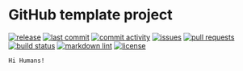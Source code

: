 # GitHub template project

[![release][badge_release]][link_releases]
[![last commit][badge_last_commit]][link_commits]
[![commit activity][badge_commit_activity]][link_commits]
[![issues][badge_issues]][link_issues]
[![pull requests][badge_pull_requests]][link_pull_requests]
[![build status][badge_build_status]][link_build_status]
[![markdown lint][badge_markdown_lint]][link_markdown_lint]
[![license][badge_license]][link_license]









    Hi Humans!



[link_commits]:https://github.com/danilanekrasov/hello-world/commits/

[badge_release]:https://img.shields.io/github/v/release/danilanekrasov/hello-world "go to releases GitHub page"
[link_releases]:https://github.com/danilanekrasov/hello-world/releases

[badge_last_commit]:https://img.shields.io/github/last-commit/danilanekrasov/hello-world?style=flat "go to commits GitHub page"

[badge_commit_activity]:https://img.shields.io/github/commit-activity/y/danilanekrasov/hello-world?style=flat "go to commits GitHub page"

[badge_issues]:https://img.shields.io/github/issues/danilanekrasov/hello-world?style=flat "go to issues GitHub page"
[link_issues]:https://github.com/danilanekrasov/hello-world/issues/

[badge_pull_requests]:https://img.shields.io/github/issues-pr-closed/danilanekrasov/hello-world?style=flat "go to pull requests GitHub page"
[link_pull_requests]:https://github.com/danilanekrasov/hello-world/pulls/

[badge_build_status]:https://github.com/danilanekrasov/hello-world/workflows/CI/badge.svg "go to CI workflow GitHub page"
[link_build_status]:https://github.com/danilanekrasov/hello-world/actions?query=workflow%3ACI

[badge_markdown_lint]:https://github.com/danilanekrasov/hello-world/workflows/markdownlint/badge.svg "go to markdown lint workflow GitHub page"
[link_markdown_lint]:https://github.com/danilanekrasov/hello-world/actions?query=workflow%3Amarkdownlint

[badge_license]:https://img.shields.io/github/license/danilanekrasov/hello-world "go to license file"
[link_license]:https://github.com/danilanekrasov/hello-world/blob/master/LICENSE






